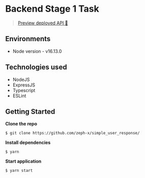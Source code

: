 # Backend Stage 1 Task


> [Preview deployed API 🚀](https:///) 



## Environments
- Node version - v16.13.0


## Technologies used 
- NodeJS
- ExpressJS
- Typescript
- ESLint


## Getting Started

**Clone the repo**

```
$ git clone https://github.com/zeph-x/simple_user_response/
```

**Install dependencies**

```
$ yarn
```

**Start application**

```
$ yarn start
```



